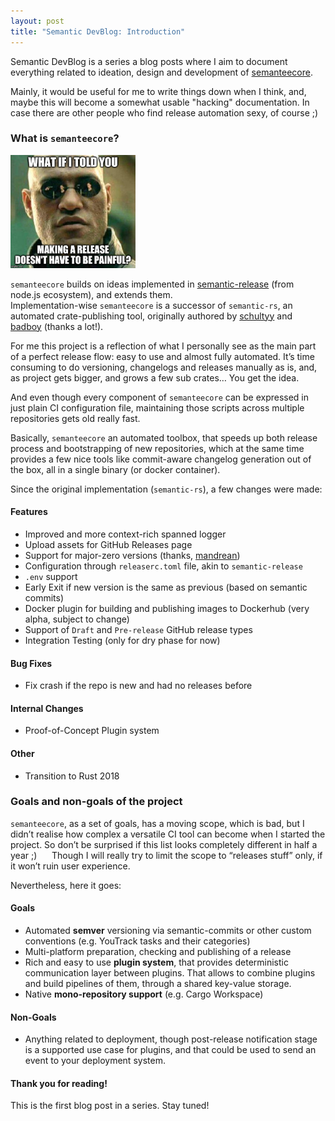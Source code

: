```yaml
---
layout: post
title: "Semantic DevBlog: Introduction"
---
```


Semantic DevBlog is a series a blog posts where I aim to document everything related to ideation, design and development of [semanteecore](https://github.com/semanteecore/semanteecore). 

Mainly, it would be useful for me to write things down when I think, and, maybe this will become a somewhat usable "hacking" documentation. In case there are other people who find release automation sexy, of course ;)

### What is `semanteecore`?

<img src="/images/what-if-i-told-you-release-doesnt-have-to-be-painful.jpg" alt="drawing" width="200"/>

`semanteecore` builds on ideas implemented in [semantic-release](https://github.com/semantic-release/semantic-release) (from node.js ecosystem), and extends them. <br>
Implementation-wise `semanteecore` is a successor of `semantic-rs`, an automated crate-publishing tool, originally authored by [schultyy](https://github.com/schultyy) and [badboy](https://github.com/badboy) (thanks a lot!).


For me this project is a reflection of what I personally see as the main part of a perfect release flow: easy to use and almost fully automated.
It’s time consuming to do versioning, changelogs and releases manually as is, and, as project gets bigger, and grows a few sub crates… You get the idea.


And even though every component of `semanteecore` can be expressed in just plain CI configuration file, maintaining those scripts across multiple repositories gets old really fast.


Basically, `semanteecore` an automated toolbox, that speeds up both release process and bootstrapping of new repositories, which at the same time provides a few nice tools like commit-aware changelog generation out of the box, all in a single binary (or docker container).


Since the original implementation (`semantic-rs`), a few changes were made:

#### Features
- Improved and more context-rich spanned logger
- Upload assets for GitHub Releases page
- Support for major-zero versions (thanks, [mandrean](https://github.com/mandrean))
- Configuration through `releaserc.toml` file, akin to `semantic-release`
- `.env` support
- Early Exit if new version is the same as previous (based on semantic commits)
- Docker plugin for building and publishing images to Dockerhub (very alpha, subject to change)
- Support of `Draft` and `Pre-release` GitHub release types
- Integration Testing (only for dry phase for now)

#### Bug Fixes
- Fix crash if the repo is new and had no releases before

#### Internal Changes
- Proof-of-Concept Plugin system

#### Other
- Transition to Rust 2018

### Goals and non-goals of the project
`semanteecore`, as a set of goals, has a moving scope, which is bad, but I didn’t realise how complex a versatile CI tool can become when I started the project. So don’t be surprised if this list looks completely different in half a year ;)  
  
Though I will really try to limit the scope to “releases stuff” only, if it won’t ruin user experience.

Nevertheless, here it goes:

#### Goals

- Automated **semver** versioning via semantic-commits or other custom conventions (e.g. YouTrack tasks and their categories) 
- Multi-platform preparation, checking and publishing of a release
- Rich and easy to use **plugin system**, that provides deterministic communication layer between plugins. That allows to combine plugins and build pipelines of them, through a shared key-value storage.
- Native **mono-repository support** (e.g. Cargo Workspace)

#### Non-Goals

- Anything related to deployment, though post-release notification stage is a supported use case for plugins, and that could be used to send an event to your deployment system.

#### Thank you for reading!

This is the first blog post in a series. Stay tuned!